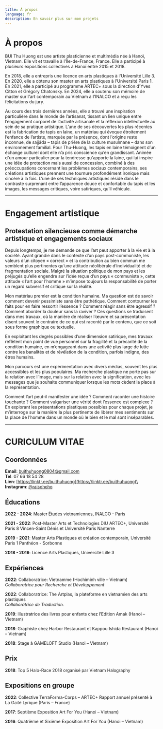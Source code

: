 ```yaml
---
title: À propos
language: fr
description: En savoir plus sur mon projets
---
```

# À propos

BUI Thu Huong est une artiste plasticienne et multimédia née à Hanoï, Vietnam.
Elle vit et travaille à l'Île-de-France, France.
Elle a participé à plusieurs expositions collectives à Hanoï entre 2015 et 2018.

En 2018, elle a entrepris une licence en arts plastiques à l'Université Lille 3.
En 2020, elle a obtenu son master en arts plastiques à l'Université Paris 1.
En 2021, elle a participé au programme ARTEC+ sous la direction d'Yves Citton
et Grégory Chatonsky.
En 2024, elle a soutenu son mémoire de master sur l'art contemporain au Vietnam
à l'INALCO et a reçu les félicitations du jury. 

Au cours des trois dernières années, elle a trouvé une inspiration particulière
dans le monde de l’artisanat, tissant un lien unique entre l’engagement corporel
de l’activité artisanale et la réflexion intellectuelle au sein de sa pratique
artistique. L’une de ses découvertes les plus récentes est la fabrication de
tapis en laine, un matériau qui évoque étroitement l’enfance de l’artiste,
marquée par la présence, dont l’origine reste inconnue, de sajjâda – tapis de
prière de la culture musulmane – dans son environnement familial. Pour Thu-Huong,
les tapis en laine témoignent d’un échange culturel dont elle n’a pris conscience
qu’en grandissant. Animée d'un amour particulier pour la tendresse qu'apporte la
laine, qui lui inspire une idée de protection mais aussi de concession, combiné à
des préoccupations concernant les problèmes sociaux contemporains, ses créations
artistiques prennent une tournure profondément ironique mais sincère à la fois.
L’une de ses techniques artistiques réside dans le contraste surprenant entre
l’apparence douce et confortable du tapis et les images, les messages critiques,
voire satiriques, qu’il véhicule.

---

# Engagement artistique
## Protestation silencieuse comme démarche artistique et engagements sociaux

Depuis longtemps, je me demande ce que l’art peut apporter à la vie et à la
société. Ayant grandie dans le contexte d’un pays post-communiste, les valeurs
d’un citoyen « correct » et la contribution au bien commun me semblent plus
pertinentes qu’une attitude néolibérale d’individualité et de fragmentation
sociale. Malgré la situation politique de mon pays et les préjugés qu’elle
engendre sur l’idée reçue d’un pays « communiste », cette attitude « l’art pour
l’homme » m’impose toujours la responsabilité de porter un regard subversif et
critique sur la réalité.

Mon matériau premier est la condition humaine. Ma question est de savoir comment
devenir pessimiste sans être pathétique. Comment contourner les faits pour en
faire ressortir l’essence ? Comment réagir sans être agressif ? Comment aborder
la douleur sans la raviver ? Ces questions se traduisent dans mes travaux, où la
manière de réaliser l’œuvre et sa présentation disent souvent le contraire de ce
qui est raconté par le contenu, que ce soit sous forme graphique ou textuelle. 

En exploitant les degrés possibles d’une dimension satirique, mes travaux
reflètent mon point de vue personnel sur la fragilité et la précarité de la
condition humaine, en m’engageant dans une activité plus large de lutte contre
les banalités et de révélation de la condition, parfois indigne, des êtres
humains. 

Mon parcours est une expérimentation avec divers médias, souvent les plus
accessibles et les plus populaires. Ma recherche plastique ne porte pas sur la
relation avec l’image, mais sur la relation avec la signification, avec les
messages que je souhaite communiquer lorsque les mots cèdent la place à la
représentation. 

Comment l’art peut-il manifester une idée ? Comment raconter une histoire
touchante ? Comment vulgariser une vérité dont l’essence est complexe ? En
explorant les présentations plastiques possibles pour chaque projet, je
m’interroge sur la manière la plus pertinente de libérer mes sentiments sur la
place de l’homme dans un monde où le bien et le mal sont inséparables.

---

# CURICULUM VITAE

## Coordonnées

**Email**: [buithuhuong0804@gmail.com](mailto:buithuhuong0804@gmail.com)\
**Tel**: 07 66 18 54 28\
**Lien**: [https://linktr.ee/buithuhuong](https://linktr.ee/buithuhuong)\
**Instagram**: [@raisohoho](https://www.instagram.com/raisohoho/)

## Éducations

**2022 - 2024**: Master Études vietnamiennes, INALCO - Paris

**2021 - 2022**: Post-Master Arts et Technologies DIU ARTEC+, Université Paris 8
Vincen-Saint Dénis et Université Paris Nanterre

**2019 - 2021**: Master Arts Plastiques et création contemporain, Université Paris 1
Panthéon - Sorbonne

**2018 - 2019**: Licence Arts Plastiques, Université Lille 3

## Expériences

**2022**: Collaboratrice: Vietnamme (Hochiminh ville – Vietnam)\
*Collaboratrice pour Recherche et Développement*

**2022**: Collaboratrice: The Artplas, la plateforme en vietnamien des arts plastiques\
*Collaboratrice de Traduction.*

**2019**: Illustratrice des livres pour enfants chez l’Edition Amak (Hanoi – Vietnam)

**2018**: Graphiste chez Harbor Restaurant et Kappou Ishida Restaurant (Hanoi – Vietnam)

**2018**: Stage à GAMELOFT Studio (Hanoi – Vietnam) 

## Prix

**2018**: Top 5 Halo-Race 2018 organisé par Vietnam Halography 

## Expositions en groupe

**2022**: Collective TerraForma-Corps – ARTEC+ Rapport annuel présenté à La Gaité
Lyrique (Paris – France)

**2017**: Septième Exposition Art For You (Hanoi – Vietnam)

**2016**: Quatrième et Sixième Exposition Art For You (Hanoi – Vietnam)
